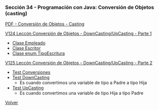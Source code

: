 ### Sección 34 - Programación con Java: Conversión de Objetos (casting)

[PDF - Conversión de Objetos - Casting ](Apuntes/CPJ-A-Leccion-CastingObjetos.pdf)

[V124 Leccón Conversión de Objetos - DownCasting/UpCasting - Parte 1](V124_Leccion_Conversion_de_Objetos_Casting/src/domain)
- [Clase Empleado](V124_Leccion_Conversion_de_Objetos_Casting/src/domain/Empleado.java)
- [Clase Escritor](V124_Leccion_Conversion_de_Objetos_Casting/src/domain/Escritor.java)
- [Clase enum TipoEscritura](V124_Leccion_Conversion_de_Objetos_Casting/src/domain/TipoEscritura.java)

[V125 Leccón Conversión de Objetos - DownCasting/UpCasting - Parte 2](V125_Leccion_Conversion_de_Objetos_Casting_Parte_2/src)
- [Test Conversiones](V125_Leccion_Conversion_de_Objetos_Casting_Parte_2/src/test/TestConversionObjetos.java)
- [Test DownCasting](V125_Leccion_Conversion_de_Objetos_Casting_Parte_2/src/test/TestDownCasting.java)
    - Es cuando convertimos una variable de tipo a Padre a tipo Hija
- [Test UpCasting](V125_Leccion_Conversion_de_Objetos_Casting_Parte_2/src/test/TestUpCasting.java)
    - Es cuando convertimos una variable de tipo Hija a tipo Padre

[Volver](../)
